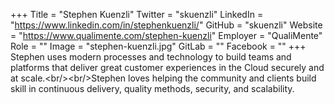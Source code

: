 +++
Title = "Stephen Kuenzli"
Twitter = "skuenzli"
LinkedIn = "https://www.linkedin.com/in/stephenkuenzli/"
GitHub = "skuenzli"
Website = "https://www.qualimente.com/stephen-kuenzli"
Employer = "QualiMente"
Role = ""
Image = "stephen-kuenzli.jpg"
GitLab = ""
Facebook = ""
+++
Stephen uses modern processes and technology to build teams and platforms that deliver great customer experiences in the Cloud securely and at scale.&lt;br/&gt;&lt;br/&gt;Stephen loves helping the community and clients build skill in continuous delivery, quality methods, security, and scalability.